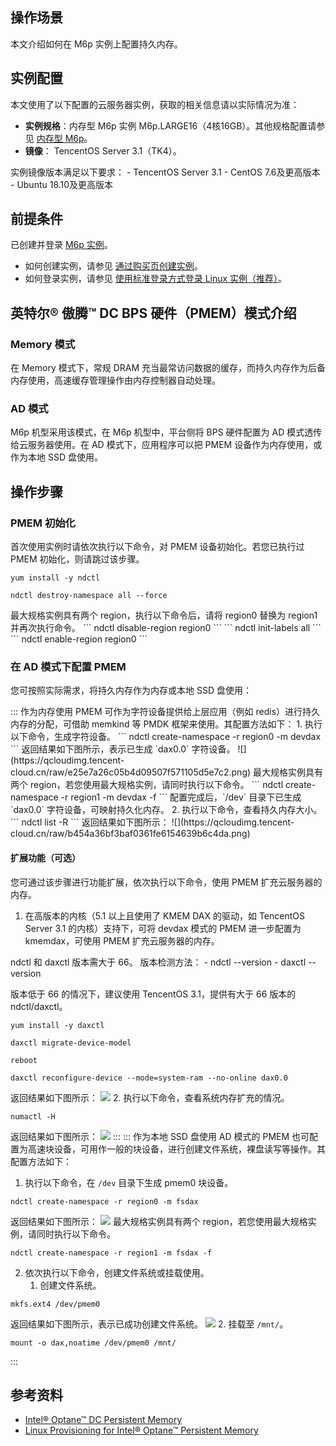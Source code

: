 ## 操作场景
本文介绍如何在 M6p 实例上配置持久内存。


## 实例配置
本文使用了以下配置的云服务器实例，获取的相关信息请以实际情况为准：
 - **实例规格**：内存型 M6p 实例 M6p.LARGE16（4核16GB）。其他规格配置请参见 [内存型 M6p](https://cloud.tencent.com/document/product/213/11518#M6p)。
 - **镜像**： TencentOS Server 3.1（TK4）。
<dx-alert infotype="explain" title="">
实例镜像版本满足以下要求：
 - TencentOS Server 3.1
 - CentOS 7.6及更高版本
 - Ubuntu 18.10及更高版本
</dx-alert>

## 前提条件
已创建并登录 [M6p 实例](https://cloud.tencent.com/document/product/213/11518#M6p)。
- 如何创建实例，请参见 [通过购买页创建实例](https://cloud.tencent.com/document/product/213/4855)。
- 如何登录实例，请参见 [使用标准登录方式登录 Linux 实例（推荐）](https://cloud.tencent.com/document/product/213/5436)。


## 英特尔® 傲腾™ DC BPS 硬件（PMEM）模式介绍

### Memory 模式
在 Memory 模式下，常规 DRAM 充当最常访问数据的缓存，而持久内存作为后备内存使用，高速缓存管理操作由内存控制器自动处理。

### AD 模式
M6p 机型采用该模式，在 M6p 机型中，平台侧将 BPS 硬件配置为 AD 模式透传给云服务器使用。在 AD 模式下，应用程序可以把 PMEM 设备作为内存使用，或作为本地 SSD 盘使用。


## 操作步骤

### PMEM 初始化
首次使用实例时请依次执行以下命令，对 PMEM 设备初始化。若您已执行过 PMEM 初始化，则请跳过该步骤。
```
yum install -y ndctl
```
```
ndctl destroy-namespace all --force
```
<dx-alert infotype="explain" title="">
最大规格实例具有两个 region，执行以下命令后，请将 region0 替换为 region1 并再次执行命令。
</dx-alert>
```
ndctl disable-region region0
```
```
ndctl init-labels all
```
```
ndctl enable-region region0
```

### 在 AD 模式下配置 PMEM

您可按照实际需求，将持久内存作为内存或本地 SSD 盘使用：

<dx-tabs>
::: 作为内存使用
PMEM 可作为字符设备提供给上层应用（例如 redis）进行持久内存的分配，可借助 memkind 等 PMDK 框架来使用。其配置方法如下：
1. 执行以下命令，生成字符设备。
```
ndctl create-namespace -r region0 -m devdax
```
返回结果如下图所示，表示已生成 `dax0.0` 字符设备。
![](https://qcloudimg.tencent-cloud.cn/raw/e25e7a26c05b4d09507f571105d5e7c2.png)
最大规格实例具有两个 region，若您使用最大规格实例，请同时执行以下命令。
```
ndctl create-namespace -r region1 -m devdax -f
```
配置完成后，`/dev` 目录下已生成 `dax0.0` 字符设备，可映射持久化内存。
2. 执行以下命令，查看持久内存大小。
```
ndctl list -R
```
返回结果如下图所示：
![](https://qcloudimg.tencent-cloud.cn/raw/b454a36bf3baf0361fe6154639b6c4da.png)


#### 扩展功能（可选）
您可通过该步骤进行功能扩展，依次执行以下命令，使用 PMEM 扩充云服务器的内存。
1. 在高版本的内核（5.1 以上且使用了 KMEM DAX 的驱动，如 TencentOS Server 3.1 的内核）支持下，可将 devdax 模式的 PMEM 进一步配置为 kmemdax，可使用 PMEM 扩充云服务器的内存。
<dx-alert infotype="explain" title="">
ndctl 和 daxctl 版本需大于 66。
版本检测方法：
- ndctl --version
- daxctl --version 


版本低于 66 的情况下，建议使用 TencentOS 3.1，提供有大于 66 版本的 ndctl/daxctl。
</dx-alert>
```
yum install -y daxctl
```
```
daxctl migrate-device-model
```
```
reboot
```
```
daxctl reconfigure-device --mode=system-ram --no-online dax0.0
```
返回结果如下图所示：
![](https://qcloudimg.tencent-cloud.cn/raw/6cc731b4e6e08be343c284683ac75721.png)
2. 执行以下命令，查看系统内存扩充的情况。
```
numactl -H
```
返回结果如下图所示：
![](https://qcloudimg.tencent-cloud.cn/raw/6cbeee0aeb1bf7d4527297d5eaa747bc.png)
:::
::: 作为本地 SSD 盘使用
AD 模式的 PMEM 也可配置为高速块设备，可用作一般的块设备，进行创建文件系统，裸盘读写等操作。其配置方法如下：
1. 执行以下命令，在 `/dev` 目录下生成 pmem0 块设备。
```
ndctl create-namespace -r region0 -m fsdax
```
返回结果如下图所示：
![](https://qcloudimg.tencent-cloud.cn/raw/010dbd1f35b3dfdff08d39546f0ce06e.png)
最大规格实例具有两个 region，若您使用最大规格实例，请同时执行以下命令。
```
ndctl create-namespace -r region1 -m fsdax -f
```
2. 依次执行以下命令，创建文件系统或挂载使用。
    1. 创建文件系统。
```
mkfs.ext4 /dev/pmem0
```
返回结果如下图所示，表示已成功创建文件系统。
![](https://qcloudimg.tencent-cloud.cn/raw/e1c39d0122b4d6bff535d22dd9af0c18.png)
    2. 挂载至 `/mnt/`。
```
mount -o dax,noatime /dev/pmem0 /mnt/
```


:::
</dx-tabs>






## 参考资料
- [Intel® Optane™ DC Persistent Memory](https://www.intel.com/content/dam/support/us/en/documents/memory-and-storage/data-center-persistent-mem/Intel-Optane-DC-Persistent-Memory-Quick-Start-Guide.pdf)
- [Linux Provisioning for Intel® Optane™ Persistent Memory](https://www.intel.com/content/www/us/en/developer/articles/technical/qsg-part2-linux-provisioning-with-optane-pmem.html)
